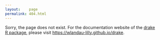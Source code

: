 ```yaml
---
layout:    page
permalink: 404.html
---
```


Sorry, the page does not exist. For the documentation website of the <a href="https://github.com/wlandau-lilly/drake">drake R package</a>, please visit <a href="https://wlandau-lilly.github.io/drake/">https://wlandau-lilly.github.io/drake</a>.
